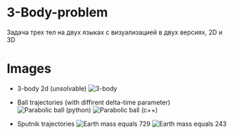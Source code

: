 # 3-Body-problem
Задача трех тел на двух языках с визуализацией в двух версиях, 2D и 3D

# Images

* 3-body 2d (unsolvable)
![3-body](https://github.com/zolars1966/3-Body-problem/assets/70763346/b22bee4e-0870-47ff-bd47-aef828e18fb6)

* Ball trajectories (with diffirent delta-time parameter)
![Parabolic ball (python)](https://github.com/zolars1966/3-Body-problem/assets/70763346/f34ab4b2-8e15-46e9-8adb-96087a3dc3dd)
![Parabolic ball (c++)](https://github.com/zolars1966/3-Body-problem/assets/70763346/a179780a-d583-4dde-8f23-bc51fede9e17)

* Sputnik trajectories
![Earth mass equals 729](https://github.com/zolars1966/3-Body-problem/assets/70763346/a1994fed-5746-4b94-bb31-a60abaadf8e6)
![Earth mass equals 243](https://github.com/zolars1966/3-Body-problem/assets/70763346/eb0ab3d6-051b-45e9-9d9d-8663c644d9e0)
